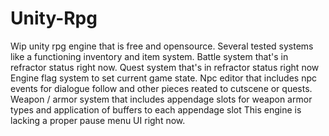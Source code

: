 # Unity-Rpg
Wip unity rpg engine that is free and opensource. Several tested systems like a functioning inventory and item system. 
Battle system that's in refractor status right now.
Quest system that's in refractor status right now
Engine flag system to set current game state.
Npc editor that includes npc events for dialogue follow and other pieces reated to cutscene or quests.
Weapon / armor system that includes appendage slots for weapon armor types and application of buffers to each appendage slot
This engine is lacking a proper pause menu UI right now.
